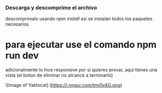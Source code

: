 ### Descarga y descomprime el archivo
descomprimalo usando *npm install* asi se instalan todos los paquetes necesarios

# para ejecutar use el comando npm run dev

adicionalmente lo hice responsive por si quieres provar, aqui tienes una vista
(el boton de eliminar no alcance a terminarlo)

![Image of Yaktocat] (https://i.imgur.com/tmj0v4G.png)
